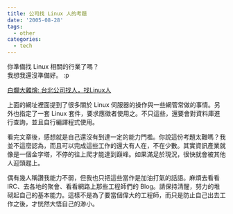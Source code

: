 ```yaml
---
title: 公司找 Linux 人的考題
date: '2005-08-28'
tags:
  - other
categories:
  - tech
---
```

你準備找 Linux 相關的行業了嗎？  
我想我還沒準備好。 :p  
  
[白爛大雜燴: 台北公司找人，找Linux人](http://jouston.no-ip.com/archives/000175.html)  
  
  
上面的網址裡面提到了很多關於 Linux 伺服器的操作與一些網管常做的事情。另外也指定了一套 Linux 套件，要求應徵者使用之。不只這些，還要會對資料庫進行查詢，並且自行編譯程式使用。  
  
看完文章後，感想就是自己還沒有到達一定的能力門檻。你說這份考題太難嗎？我並不這麼認為，而且可以完成這些工作的還大有人在，不在少數。其實資訊產業就像是一個金字塔，不停的往上爬才能達到巔峰。如果滿足於現況，很快就會被其他人迎頭趕上。  
  
偶有幾人稱讚我能力不弱，但我也只把這些當作是加油打氣的話語。麻煩去看看 IRC、去各地的聚會、看看網路上那些工程師們的 Blog。請保持清醒，努力的堆砌起自己的基本能力。這樣不是為了要當個偉大的工程師，而只是防止自己出去工作之後，才恍然大悟自己的渺小。